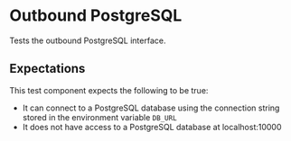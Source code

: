# Outbound PostgreSQL

Tests the outbound PostgreSQL interface.

## Expectations

This test component expects the following to be true:
* It can connect to a PostgreSQL database using the connection string stored in the environment variable `DB_URL`
* It does not have access to a PostgreSQL database at localhost:10000
